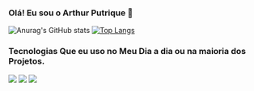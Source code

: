 ### Olá! Eu sou o Arthur Putrique 👋  

![Anurag's GitHub stats](https://github-readme-stats.vercel.app/api?username=anuraghazra&show_icons=true&theme=dracula)
[![Top Langs](https://github-readme-stats.vercel.app/api/top-langs/?username=ThurFps&langs_count=8)](https://github.com/anuraghazra/github-readme-dracula)


<div>
<h3>
Tecnologias Que eu uso no Meu Dia a dia ou na maioria dos Projetos.
</h3>
</div>
<img src="https://img.shields.io/badge/HTML5-E34F26?style=for-the-badge&logo=html5&logoColor=white">
<img src="https://img.shields.io/badge/CSS3-1572B6?style=for-the-badge&logo=css3&logoColor=white">
<img src="https://img.shields.io/badge/JavaScript-323330?style=for-the-badge&logo=javascript&logoColor=F7DF1Ef ">


